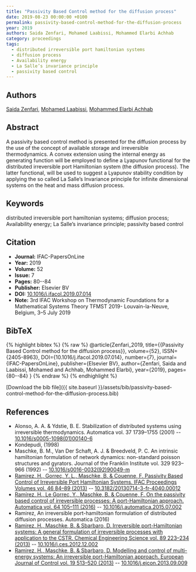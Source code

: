 ```yaml
---
title: "Passivity Based Control method for the diffusion process"
date: 2019-08-23 00:00:00 +0100
permalink: passivity-based-control-method-for-the-diffusion-process
year: 2019
authors: Saida Zenfari, Mohamed Laabissi, Mohammed Elarbi Achhab
category: proceedings
tags:
  - distributed irreversible port hamiltonian systems
  - diffusion process
  - Availability energy
  - La Salle’s invariance principle
  - passivity based control
---
```

 
## Authors
[Saida Zenfari](authors/saida-zenfari), [Mohamed Laabissi](authors/mohamed-laabissi), [Mohammed Elarbi Achhab](authors/mohammed-elarbi-achhab)
 
## Abstract
A passivity based control method is presented for the diffusion process by the use of the concept of available storage and irreversible thermodynamics. A convex extension using the internal energy as generating function will be employed to define a Lyapunov functional for the distributed irreversible port Hamiltonian system (the diffusion process). The latter functional, will be used to suggest a Lyapunov stability condition by applying the so called La Salle’s Invariance principle for infinite dimensional systems on the heat and mass diffusion process.
 
## Keywords
distributed irreversible port hamiltonian systems; diffusion process; Availability energy; La Salle’s invariance principle; passivity based control
 
## Citation
- **Journal:** IFAC-PapersOnLine
- **Year:** 2019
- **Volume:** 52
- **Issue:** 7
- **Pages:** 80--84
- **Publisher:** Elsevier BV
- **DOI:** [10.1016/j.ifacol.2019.07.014](https://doi.org/10.1016/j.ifacol.2019.07.014)
- **Note:** 3rd IFAC Workshop on Thermodynamic Foundations for a Mathematical Systems Theory TFMST 2019- Louvain-la-Neuve, Belgium, 3–5 July 2019
 
## BibTeX
{% highlight bibtex %}
{% raw %}
@article{Zenfari_2019,
  title={{Passivity Based Control method for the diffusion process}},
  volume={52},
  ISSN={2405-8963},
  DOI={10.1016/j.ifacol.2019.07.014},
  number={7},
  journal={IFAC-PapersOnLine},
  publisher={Elsevier BV},
  author={Zenfari, Saida and Laabissi, Mohamed and Achhab, Mohammed Elarbi},
  year={2019},
  pages={80--84}
}
{% endraw %}
{% endhighlight %}
 
[Download the bib file]({{ site.baseurl }}/assets/bib/passivity-based-control-method-for-the-diffusion-process.bib)
 
## References
- Alonso, A. A. & Ydstie, B. E. Stabilization of distributed systems using irreversible thermodynamics. Automatica vol. 37 1739–1755 (2001) -- [10.1016/s0005-1098(01)00140-6](https://doi.org/10.1016/s0005-1098(01)00140-6)
- Kondepudi, (1998)
- Maschke, B. M., Van Der Schaft, A. J. & Breedveld, P. C. An intrinsic hamiltonian formulation of network dynamics: non-standard poisson structures and gyrators. Journal of the Franklin Institute vol. 329 923–966 (1992) -- [10.1016/s0016-0032(92)90049-m](https://doi.org/10.1016/s0016-0032(92)90049-m)
- [Ramirez, H., Gorrec, Y. L., Maschke, B. & Couenne, F. Passivity Based Control of Irreversible Port Hamiltonian Systems. IFAC Proceedings Volumes vol. 46 84–89 (2013)](passivity-based-control-of-irreversible-port-hamiltonian-systems) -- [10.3182/20130714-3-fr-4040.00012](https://doi.org/10.3182/20130714-3-fr-4040.00012)
- [Ramírez, H., Le Gorrec, Y., Maschke, B. & Couenne, F. On the passivity based control of irreversible processes: A port-Hamiltonian approach. Automatica vol. 64 105–111 (2016)](on-the-passivity-based-control-of-irreversible-processes-a-port-hamiltonian-approach) -- [10.1016/j.automatica.2015.07.002](https://doi.org/10.1016/j.automatica.2015.07.002)
- Ramirez, An irreversible port-hamiltonian formulation of distributed diffusion processes. Automatica (2016)
- [Ramirez, H., Maschke, B. & Sbarbaro, D. Irreversible port-Hamiltonian systems: A general formulation of irreversible processes with application to the CSTR. Chemical Engineering Science vol. 89 223–234 (2013)](irreversible-port-hamiltonian-systems-a-general-formulation-of-irreversible-processes-with-application-to-the-cstr) -- [10.1016/j.ces.2012.12.002](https://doi.org/10.1016/j.ces.2012.12.002)
- [Ramirez, H., Maschke, B. & Sbarbaro, D. Modelling and control of multi-energy systems: An irreversible port-Hamiltonian approach. European Journal of Control vol. 19 513–520 (2013)](modelling-and-control-of-multi-energy-systems-an-irreversible-port-hamiltonian-approach) -- [10.1016/j.ejcon.2013.09.009](https://doi.org/10.1016/j.ejcon.2013.09.009)

